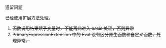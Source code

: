 ﻿
遗留问题

已经使用扩展方法处理。

1. ~~函数调用结果赋予变量时，不能再此进入 basic 处理，否则异常~~
2. ~~PrimaryExpressionExtension 中的 Eval 没有区分原生函数和自定义函数，处理异常。~~

